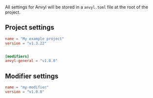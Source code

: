 All settings for Anvyl will be stored in a `anvyl.toml` file at the root of the project.


## Project settings

```toml
name = "My example project"
version = "v1.3.22"


[modifiers]
anvyl-general = "v1.0.0"
```

## Modifier settings

```toml
name = "my-modifier"
version = "v1.0.0"
```